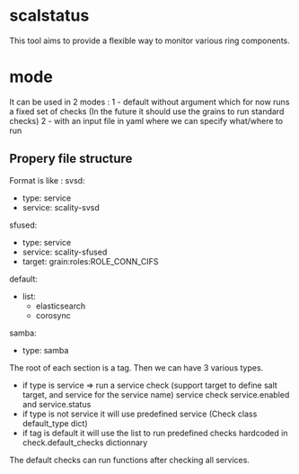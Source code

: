 # scalstatus
This tool aims to provide a flexible way to monitor various ring components.


# mode
It can be used in 2 modes :
1 - default without argument which for now runs a fixed set of checks
(In the future it should use the grains to run standard checks)
2 - with an input file in yaml where we can specify what/where to run 

## Propery file structure
Format is like :
svsd:
  - type: service 
  - service: scality-svsd

sfused:
  - type: service
  - service: scality-sfused
  - target: grain:roles:ROLE_CONN_CIFS

default:
  - list:
    - elasticsearch
    - corosync

samba:
  - type: samba

The root of each section is a tag.
Then we can have 3 various types.
* if type is service => run a service check (support target to define salt target, and service for the service name)
service check service.enabled and service.status
* if type is not service it will use predefined service (Check class default_type dict)
* if tag is default it will use the list to run predefined checks hardcoded in  check.default_checks dictionnary

The default checks can run functions after checking all services.



